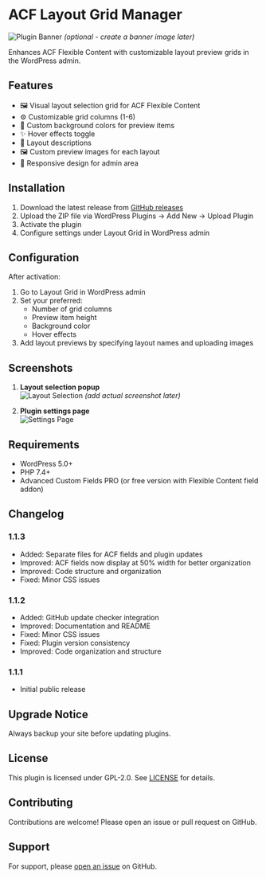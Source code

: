 # ACF Layout Grid Manager

![Plugin Banner](assets/images/banner-1544x500.png) *(optional - create a banner image later)*

Enhances ACF Flexible Content with customizable layout preview grids in the WordPress admin.

## Features

- 🖼️ Visual layout selection grid for ACF Flexible Content
- ⚙️ Customizable grid columns (1-6)
- 🎨 Custom background colors for preview items
- ✨ Hover effects toggle
- 📝 Layout descriptions
- 🖼️ Custom preview images for each layout
- 📱 Responsive design for admin area

## Installation

1. Download the latest release from [GitHub releases](https://github.com/UmairSDSGit/ACF-Layout-Grid-Manager/releases)
2. Upload the ZIP file via WordPress Plugins → Add New → Upload Plugin
3. Activate the plugin
4. Configure settings under Layout Grid in WordPress admin

## Configuration

After activation:
1. Go to Layout Grid in WordPress admin
2. Set your preferred:
   - Number of grid columns
   - Preview item height
   - Background color
   - Hover effects
3. Add layout previews by specifying layout names and uploading images

## Screenshots

1. **Layout selection popup**  
   ![Layout Selection](assets/images/screenshot-1.png) *(add actual screenshot later)*

2. **Plugin settings page**  
   ![Settings Page](assets/images/screenshot-2.png)

## Requirements

- WordPress 5.0+
- PHP 7.4+
- Advanced Custom Fields PRO (or free version with Flexible Content field addon)

## Changelog

### 1.1.3
* Added: Separate files for ACF fields and plugin updates
* Improved: ACF fields now display at 50% width for better organization
* Improved: Code structure and organization
* Fixed: Minor CSS issues

### 1.1.2
* Added: GitHub update checker integration
* Improved: Documentation and README
* Fixed: Minor CSS issues
* Fixed: Plugin version consistency
* Improved: Code organization and structure

### 1.1.1
* Initial public release

## Upgrade Notice

Always backup your site before updating plugins.

## License

This plugin is licensed under GPL-2.0. See [LICENSE](LICENSE) for details.

## Contributing

Contributions are welcome! Please open an issue or pull request on GitHub.

## Support

For support, please [open an issue](https://github.com/UmairSDSGit/ACF-Layout-Grid-Manager/issues) on GitHub.